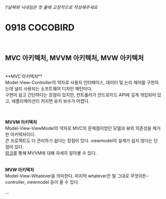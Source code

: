 _‼날짜와 닉네임은 첫 출에 고정적으로 작성해주세요_
# 0918 COCOBIRD
<br/>


##  MVC 아키텍처, MVVM 아키텍처, MVW 아키텍처
<br/>
**MVC 아키텍처** <br/>
Model-View-Controller의 약자로 사용자 인터페이스, 데이터 및 논리 제어를 구현하는데 널리 사용되는 소프트웨어 디자인 패턴이다.  <br/>
구현이 쉽고 간단하다는 장점이 있지만, 컨트롤러가 안드로이드 API에 깊게 개입되어 있고, 애플리케이션이 커지면 유지 보수가 어렵다. <br/>
<br/><br/>

**MVVM 아키텍처**<br/>
Model-View-ViewModel의 약자로 MVC의 문제점이었던 모델과 뷰의 의존성을 제거한 아키텍처이다. <br/>
큰 프로젝트도 더 관리하기 쉽다는 장점이 있다. viewmodel의 설계가 쉽지 않다는 단점이 있다.<br/>
[링크](https://velog.io/@jojo_devstory/%EC%95%88%EB%93%9C%EB%A1%9C%EC%9D%B4%EB%93%9C-%EC%95%84%ED%82%A4%ED%85%8D%EC%B2%98-%ED%8C%A8%ED%84%B4-MVVM%EC%9D%B4-%EB%AD%98%EA%B9%8C)를 통해 MVVM에 대해 자세히 알아볼 수 있다.<br/>
<br/><br/>
**MVW 아키텍처**<br/>
Model-View-Whatever을 의미한다. 마지막 whatever은 말 그대로 무엇이든-controller, viewmodel 등이 올 수 있다.<br/>
 
...
